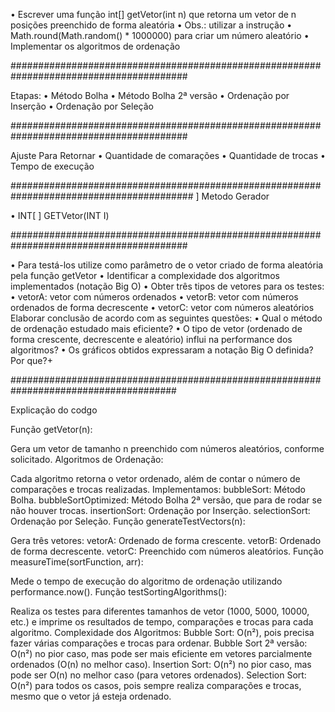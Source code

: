 • Escrever uma função int[] getVetor(int n) que retorna um vetor de n
  posições preenchido de forma aleatória
• Obs.: utilizar a instrução
• Math.round(Math.random() * 1000000) para criar um número aleatório
• Implementar os algoritmos de ordenação

########################################################################################

Etapas: 
• Método Bolha
• Método Bolha 2ª versão
• Ordenação por Inserção
• Ordenação por Seleção

########################################################################################

Ajuste Para Retornar 
• Quantidade de comarações
• Quantidade de trocas
• Tempo de execução

#########################################################################################
]
Metodo Gerador

• INT[ ]  GETVetor(INT I)

########################################################################################

• Para testá-los utilize como parâmetro de o vetor criado de forma aleatória
pela função getVetor
• Identificar a complexidade dos algoritmos implementados (notação
Big O)
• Obter três tipos de vetores para os testes:
• vetorA: vetor com números ordenados
• vetorB: vetor com números ordenados de forma decrescente
• vetorC: vetor com números aleatórios
Elaborar conclusão de acordo com as seguintes questões:
• Qual o método de ordenação estudado mais eficiente?
• O tipo de vetor (ordenado de forma crescente, decrescente e aleatório) influi
na performance dos algoritmos?
• Os gráficos obtidos expressaram a notação Big O definida? Por que?+

######################################################################################

Explicação do codgo

Função getVetor(n):

Gera um vetor de tamanho n preenchido com números aleatórios, conforme solicitado.
Algoritmos de Ordenação:

Cada algoritmo retorna o vetor ordenado, além de contar o número de comparações e trocas realizadas.
Implementamos:
bubbleSort: Método Bolha.
bubbleSortOptimized: Método Bolha 2ª versão, que para de rodar se não houver trocas.
insertionSort: Ordenação por Inserção.
selectionSort: Ordenação por Seleção.
Função generateTestVectors(n):

Gera três vetores:
vetorA: Ordenado de forma crescente.
vetorB: Ordenado de forma decrescente.
vetorC: Preenchido com números aleatórios.
Função measureTime(sortFunction, arr):

Mede o tempo de execução do algoritmo de ordenação utilizando performance.now().
Função testSortingAlgorithms():

Realiza os testes para diferentes tamanhos de vetor (1000, 5000, 10000, etc.) e imprime os resultados de tempo, comparações e trocas para cada algoritmo.
Complexidade dos Algoritmos:
Bubble Sort: O(n²), pois precisa fazer várias comparações e trocas para ordenar.
Bubble Sort 2ª versão: O(n²) no pior caso, mas pode ser mais eficiente em vetores parcialmente ordenados (O(n) no melhor caso).
Insertion Sort: O(n²) no pior caso, mas pode ser O(n) no melhor caso (para vetores ordenados).
Selection Sort: O(n²) para todos os casos, pois sempre realiza comparações e trocas, mesmo que o vetor já esteja ordenado.

